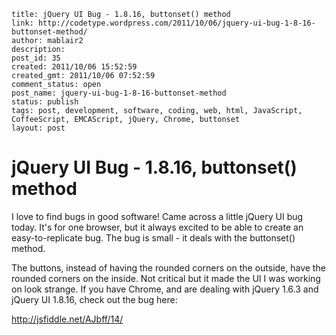 ```
title: jQuery UI Bug - 1.8.16, buttonset() method
link: http://codetype.wordpress.com/2011/10/06/jquery-ui-bug-1-8-16-buttonset-method/
author: mablair2
description:
post_id: 35
created: 2011/10/06 15:52:59
created_gmt: 2011/10/06 07:52:59
comment_status: open
post_name: jquery-ui-bug-1-8-16-buttonset-method
status: publish
tags: post, development, software, coding, web, html, JavaScript, CoffeeScript, EMCAScript, jQuery, Chrome, buttonset
layout: post
```

# jQuery UI Bug - 1.8.16, buttonset() method

I love to find bugs in good software! Came across a little jQuery UI bug today. It's for one browser, but it always excited to be able to create an easy-to-replicate bug. The bug is small - it deals with the buttonset() method.

The buttons, instead of having the rounded corners on the outside, have the rounded corners on the inside. Not critical but it made the UI I was working on look strange. If you have Chrome, and are dealing with jQuery 1.6.3 and jQuery UI 1.8.16, check out the bug here:

<http://jsfiddle.net/AJbff/14/>

